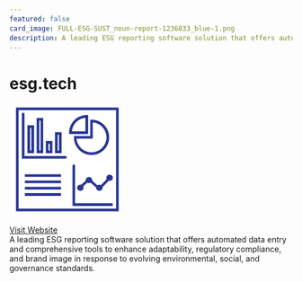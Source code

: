 ```yaml
---
featured: false
card_image: FULL-ESG-SUST_noun-report-1236833_blue-1.png
description: A leading ESG reporting software solution that offers automated data entry and comprehensive tools to enhance adaptability, regulatory compliance, and brand image in response to evolving environmental, social, and governance standards.
---
```


# esg.tech
<img src="FULL-ESG-SUST_noun-report-1236833_blue-1.png" alt="Logo" style="max-width: 200px; height: auto;">

<a href="https://esgtech.net/how-to/top-10-esg-reporting-software-solutions/">Visit Website</a>  
A leading ESG reporting software solution that offers automated data entry and comprehensive tools to enhance adaptability, regulatory compliance, and brand image in response to evolving environmental, social, and governance standards.
